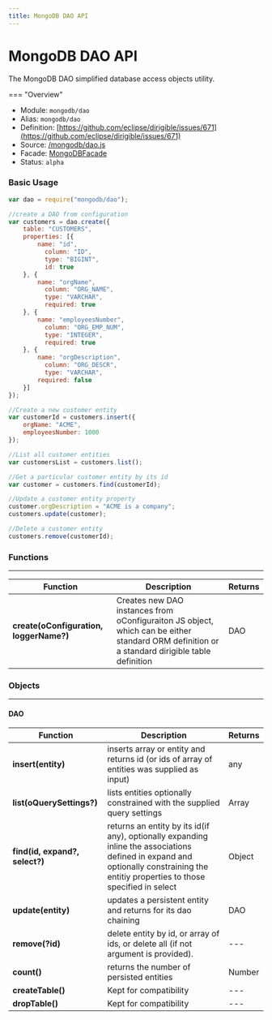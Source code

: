 ```yaml
---
title: MongoDB DAO API
---
```


MongoDB DAO API
===

The MongoDB DAO simplified database access objects utility.

=== "Overview"
- Module: `mongodb/dao`
- Alias: `mongodb/dao`
- Definition: [https://github.com/eclipse/dirigible/issues/671](https://github.com/eclipse/dirigible/issues/671)
- Source: [/mongodb/dao.js](https://github.com/dirigiblelabs/ext-mongodb/blob/master/mongodb/dao.js)
- Facade: [MongoDBFacade](https://github.com/eclipse/dirigible/blob/master/api/api-facade/api-mongodb/src/main/java/org/eclipse/dirigible/api/mongodb/MongoDBFacade.java)
- Status: `alpha`


### Basic Usage

```javascript
var dao = require("mongodb/dao");

//create a DAO from configuration
var customers = dao.create({
    table: "CUSTOMERS",
    properties: [{
        name: "id",
	      column: "ID",
	      type: "BIGINT",
	      id: true
    }, {
        name: "orgName",
	      column: "ORG_NAME",
	      type: "VARCHAR",
	      required: true
    }, {
        name: "employeesNumber",
	      column: "ORG_EMP_NUM",
	      type: "INTEGER",
	      required: true
    }, {
        name: "orgDescription",
	      column: "ORG_DESCR",
	      type: "VARCHAR",
        required: false
    }]
});

//Create a new customer entity
var customerId = customers.insert({
    orgName: "ACME",
    employeesNumber: 1000
});

//List all customer entities
var customersList = customers.list(); 

//Get a particular customer entity by its id
var customer = customers.find(customerId); 

//Update a customer entity property
customer.orgDescription = "ACME is a company";
customers.update(customer);

//Delete a customer entity
customers.remove(customerId);
```

### Functions

---

Function     | Description | Returns
------------ | ----------- | --------
**create(oConfiguration, loggerName?)** | Creates new DAO instances from oConfiguraiton JS object, which can be either standard ORM definition or a standard dirigible table definition |  DAO 


### Objects

---

#### DAO

Function     | Description | Returns
------------ | ----------- | --------
**insert(entity)** | inserts array or entity and returns id (or ids of array of entities was supplied as input)  |  any 
**list(oQuerySettings?)** | lists entities optionally constrained with the supplied query settings |  Array 
**find(id, expand?, select?)** | returns an entity by its id(if any), optionally expanding inline the associations defined in expand and optionally constraining the entitiy properties to those specified in select |  Object
**update(entity)** | updates a persistent entity and returns for its dao chaining  |  DAO
**remove(?id)** | delete entity by id, or array of ids, or delete all (if not argument is provided). |  ---
**count()** | returns the number of persisted entities |  Number
**createTable()** | Kept for compatibility  |  ---
**dropTable()** | Kept for compatibility  |  ---
